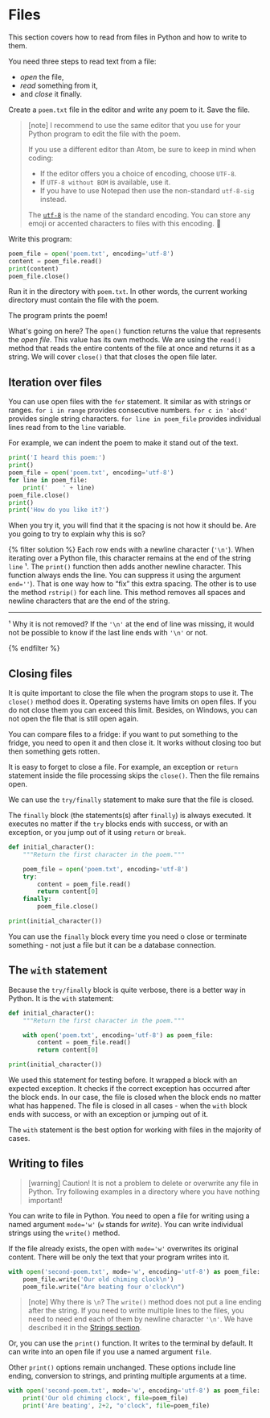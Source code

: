 # Files

This section covers how to read from files in Python 
and how to write to them.

You need three steps to read text from a file:
* *open* the file,
* *read* something from it,
* and *close* it finally.

Create a `poem.txt` file in the editor and write any poem to it.
Save the file.

> [note]
> I recommend to use the same editor that you use for your 
> Python program to edit the file with the poem.
>
> If you use a different editor than Atom, be sure to keep in mind when coding:
> * If the editor offers you a choice of encoding, choose `UTF-8`.
> * If `UTF-8 without BOM` is available, use it.
> * If you have to use Notepad then use the non-standard `utf-8-sig` instead.
>
> The [`utf-8`] is the name of the standard encoding.
> You can store any emoji or accented characters to files with this encoding.
> 🎉

[`utf-8`]: https://en.wikipedia.org/wiki/UTF-8

Write this program:

```python
poem_file = open('poem.txt', encoding='utf-8')
content = poem_file.read()
print(content)
poem_file.close()
```

Run it in the directory with `poem.txt`. In other words, the current working 
directory must contain the file with the poem. 

The program prints the poem!

What's going on here?
The `open()` function returns the value that represents the *open file*.
This value has its own methods.
We are using the `read()` method that reads the entire contents 
of the file at once and returns it as a string.
We will cover `close()` that that closes the open file later.


## Iteration over files

You can use open files with the `for` statement. 
It similar as with strings or ranges.
`for i in range` provides consecutive numbers. 
`for c in 'abcd'` provides single string characters. 
`for line in poem_file` provides individual lines read from to the `line` variable.

For example, we can indent the poem to make it stand out of the text.

```python
print('I heard this poem:')
print()
poem_file = open('poem.txt', encoding='utf-8')
for line in poem_file:
    print('    ' + line)
poem_file.close()
print()
print('How do you like it?')
```


When you try it, you will find that it the spacing is not how it should be. 
Are you going to try to explain why this is so?

{% filter solution %}
Each row ends with a newline character (`'\n'`).
When iterating over a Python file, 
this character remains at the end of the string `line` ¹.
The `print()` function then adds another newline character. 
This function always ends the line. 
You can suppress it using the argument `end=''`).
That is one way how to “fix” this extra spacing. 
The other is to use the method `rstrip()` for each line. 
This method removes all spaces and newline characters 
that are the end of the string.

---

¹  Why it is not removed? If the `'\n'` at the end of line was missing, 
it would not be possible to know if the last line ends with `'\n'` or not.

{% endfilter %}


## Closing files

It is quite important to close the file when the program stops to use it. 
The `close()` method does it.
Operating systems have limits on open files.
If you do not close them you can exceed this limit.
Besides, on Windows, you can not open the file that is still open again.

You can compare files to a fridge: if you want to put something to the fridge, 
you need to open it and then close it.
It works without closing too but then something gets rotten. 

It is easy to forget to close a file.
For example, an exception or `return` statement inside 
the file processing skips the `close()`.
Then the file remains open.

We can use the `try/finally` statement to make sure that the file is closed.

The `finally` block (the statements(s) after `finally`) is always executed.
It executes no matter if the `try` blocks ends with success, 
or with an exception, or you jump out of it using `return` or `break`.

```python
def initial_character():
    """Return the first character in the poem."""

    poem_file = open('poem.txt', encoding='utf-8')
    try:
        content = poem_file.read()
        return content[0]
    finally:
        poem_file.close()

print(initial_character())
```

You can use the `finally` block every time you need 
o close or terminate something - not just a file but
it can be a database connection.


## The `with` statement

Because the `try/finally` block is quite verbose, 
there is a better way in Python. It is the `with` statement:

```python
def initial_character():
    """Return the first character in the poem."""

    with open('poem.txt', encoding='utf-8') as poem_file:
        content = poem_file.read()
        return content[0]

print(initial_character())
```

We used this statement for testing before. 
It wrapped a block with an expected exception.
It checks if the correct exception has occurred 
after the block ends.
In our case, the file is closed when the block ends
no matter what has happened.
The file is closed in all cases - 
when the `with` block ends with success, 
or with an exception or jumping out of it.

The `with` statement is the best option for working with files
in the majority of cases.


## Writing to files

> [warning] Caution!
> It is not a problem to delete or overwrite any file in Python.
> Try following examples in a directory where you have nothing important!

You can write to file in Python.
You need to open a file for writing using a named argument
`mode='w'` (`w` stands for *write*).
You can write individual strings using the `write()` method.

If the file already exists, the open with `mode='w'` overwrites 
its original content. There will be only the text that your program 
writes into it.

```python
with open('second-poem.txt', mode='w', encoding='utf-8') as poem_file:
    poem_file.write('Our old chiming clock\n')
    poem_file.write("Are beating four o'clock\n")
```

> [note] Why there is `\n`?
> The `write()` method does not put a line ending after the string.
> If you need to write multiple lines to the files, you need to need 
> end each of them by newline character `'\n'`. We have described it
> in the [Strings section](../str/).

Or, you can use the `print()` function.
It writes to the terminal by default. 
It can write into an open file if you use a named argument `file`.

Other `print()` options remain unchanged. These options include
line ending, conversion to strings, and printing multiple arguments at a time.

```python
with open('second-poem.txt', mode='w', encoding='utf-8') as poem_file:
    print('Our old chiming clock', file=poem_file)
    print('Are beating', 2+2, "o'clock", file=poem_file)
```
